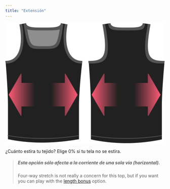```yaml
---
title: "Extensión"
---
```


![La opción de factor de estiramiento en Aaron](./stretchfactor.svg)

¿Cuánto estira tu tejido?  Elige 0% si tu tela no se estira.

> ##### Esta opción sólo afecta a la corriente de una sola vía (horizontal).
> 
> Four-way stretch is not really a concern for this top, but if you want you can play with the [length bonus](../lengthbonus) option.




